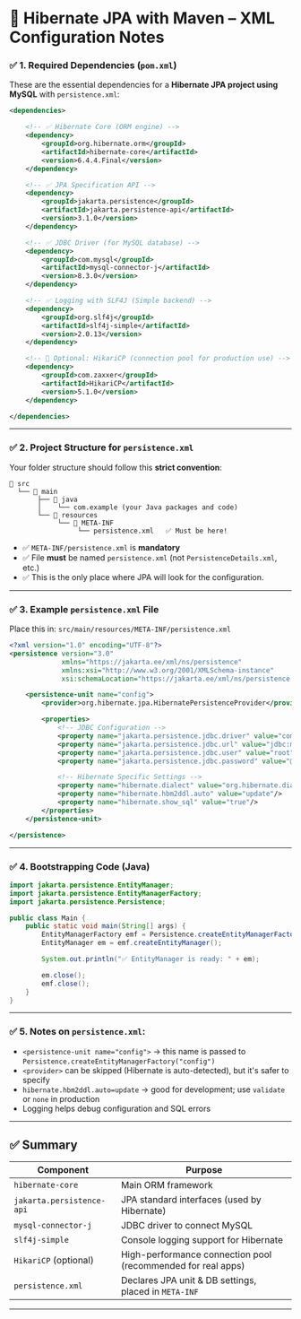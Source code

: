 # 📘 Hibernate JPA with Maven – XML Configuration Notes

### ✅ 1. Required Dependencies (`pom.xml`)

These are the essential dependencies for a **Hibernate JPA project using MySQL** with `persistence.xml`:

```xml
<dependencies>

    <!-- ✅ Hibernate Core (ORM engine) -->
    <dependency>
        <groupId>org.hibernate.orm</groupId>
        <artifactId>hibernate-core</artifactId>
        <version>6.4.4.Final</version>
    </dependency>

    <!-- ✅ JPA Specification API -->
    <dependency>
        <groupId>jakarta.persistence</groupId>
        <artifactId>jakarta.persistence-api</artifactId>
        <version>3.1.0</version>
    </dependency>

    <!-- ✅ JDBC Driver (for MySQL database) -->
    <dependency>
        <groupId>com.mysql</groupId>
        <artifactId>mysql-connector-j</artifactId>
        <version>8.3.0</version>
    </dependency>

    <!-- ✅ Logging with SLF4J (Simple backend) -->
    <dependency>
        <groupId>org.slf4j</groupId>
        <artifactId>slf4j-simple</artifactId>
        <version>2.0.13</version>
    </dependency>

    <!-- 🔄 Optional: HikariCP (connection pool for production use) -->
    <dependency>
        <groupId>com.zaxxer</groupId>
        <artifactId>HikariCP</artifactId>
        <version>5.1.0</version>
    </dependency>

</dependencies>
```

---

### ✅ 2. Project Structure for `persistence.xml`

Your folder structure should follow this **strict convention**:

```
📁 src
  └── 📁 main
       ├── 📁 java
       │    └── com.example (your Java packages and code)
       └── 📁 resources
            └── 📁 META-INF
                 └── persistence.xml   ✅ Must be here!
```

- ✅ `META-INF/persistence.xml` is **mandatory**
- ✅ File **must** be named `persistence.xml` (not `PersistenceDetails.xml`, etc.)
- ✅ This is the only place where JPA will look for the configuration.

---

### ✅ 3. Example `persistence.xml` File

Place this in: `src/main/resources/META-INF/persistence.xml`

```xml
<?xml version="1.0" encoding="UTF-8"?>
<persistence version="3.0"
             xmlns="https://jakarta.ee/xml/ns/persistence"
             xmlns:xsi="http://www.w3.org/2001/XMLSchema-instance"
             xsi:schemaLocation="https://jakarta.ee/xml/ns/persistence https://jakarta.ee/xml/ns/persistence/persistence_3_0.xsd">

    <persistence-unit name="config">
        <provider>org.hibernate.jpa.HibernatePersistenceProvider</provider>

        <properties>
            <!-- JDBC Configuration -->
            <property name="jakarta.persistence.jdbc.driver" value="com.mysql.cj.jdbc.Driver"/>
            <property name="jakarta.persistence.jdbc.url" value="jdbc:mysql://localhost:3306/hibernetexamples"/>
            <property name="jakarta.persistence.jdbc.user" value="root"/>
            <property name="jakarta.persistence.jdbc.password" value="@Pass123"/>

            <!-- Hibernate Specific Settings -->
            <property name="hibernate.dialect" value="org.hibernate.dialect.MySQL8Dialect"/>
            <property name="hibernate.hbm2ddl.auto" value="update"/>
            <property name="hibernate.show_sql" value="true"/>
        </properties>
    </persistence-unit>

</persistence>
```

---

### ✅ 4. Bootstrapping Code (Java)

```java
import jakarta.persistence.EntityManager;
import jakarta.persistence.EntityManagerFactory;
import jakarta.persistence.Persistence;

public class Main {
    public static void main(String[] args) {
        EntityManagerFactory emf = Persistence.createEntityManagerFactory("config");
        EntityManager em = emf.createEntityManager();

        System.out.println("✅ EntityManager is ready: " + em);

        em.close();
        emf.close();
    }
}
```

---

### ✅ 5. Notes on `persistence.xml`:

- `<persistence-unit name="config">` → this name is passed to `Persistence.createEntityManagerFactory("config")`
- `<provider>` can be skipped (Hibernate is auto-detected), but it's safer to specify
- `hibernate.hbm2ddl.auto=update` → good for development; use `validate` or `none` in production
- Logging helps debug configuration and SQL errors

---

## ✅ Summary

| Component                 | Purpose                                                      |
| ------------------------- | ------------------------------------------------------------ |
| `hibernate-core`          | Main ORM framework                                           |
| `jakarta.persistence-api` | JPA standard interfaces (used by Hibernate)                  |
| `mysql-connector-j`       | JDBC driver to connect MySQL                                 |
| `slf4j-simple`            | Console logging support for Hibernate                        |
| `HikariCP` (optional)     | High-performance connection pool (recommended for real apps) |
| `persistence.xml`         | Declares JPA unit & DB settings, placed in `META-INF`        |

---
